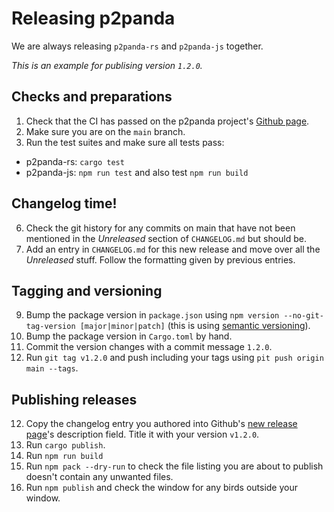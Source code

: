 # Releasing p2panda

We are always releasing `p2panda-rs` and `p2panda-js` together.

_This is an example for publising version `1.2.0`._

## Checks and preparations

1. Check that the CI has passed on the p2panda project's [Github page](https://github.com/p2panda/p2panda).
2. Make sure you are on the `main` branch.
3. Run the test suites and make sure all tests pass:

- p2panda-rs: `cargo test`
- p2panda-js: `npm run test` and also test `npm run build`

## Changelog time!

6. Check the git history for any commits on main that have not been mentioned in the _Unreleased_ section of `CHANGELOG.md` but should be.
7. Add an entry in `CHANGELOG.md` for this new release and move over all the _Unreleased_ stuff. Follow the formatting given by previous entries.

## Tagging and versioning

9. Bump the package version in `package.json` using `npm version --no-git-tag-version [major|minor|patch]` (this is using [semantic versioning](https://semver.org/)).
10. Bump the package version in `Cargo.toml` by hand.
11. Commit the version changes with a commit message `1.2.0`.
12. Run `git tag v1.2.0` and push including your tags using `pit push origin main --tags`.

## Publishing releases

12. Copy the changelog entry you authored into Github's [new release page](https://github.com/p2panda/p2panda/releases/new)'s description field. Title it with your version `v1.2.0`.
13. Run `cargo publish`.
14. Run `npm run build`
15. Run `npm pack --dry-run` to check the file listing you are about to publish doesn't contain any unwanted files.
16. Run `npm publish` and check the window for any birds outside your window.
